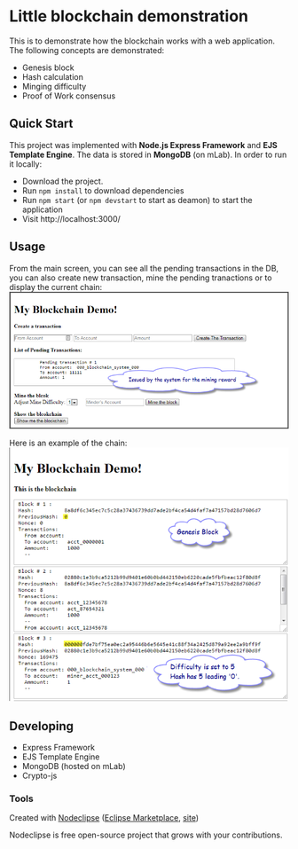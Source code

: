 

# Little blockchain demonstration

This is to demonstrate how the blockchain works with a web application. The following concepts are demonstrated:
 - Genesis block 
 - Hash calculation
 - Minging difficulty
 - Proof of Work consensus

## Quick Start

This project was implemented with **Node.js Express Framework** and **EJS Template Engine**. The data is stored in **MongoDB** (on mLab). In order to run it locally:

 - Download the project.
 - Run `npm install` to download dependencies
 - Run `npm start` (or `npm devstart` to start as deamon) to start the application
 - Visit http://localhost:3000/
<!--
Alternatively, you can use Docker to install the application on your machine. 
-->

## Usage

From the main screen, you can see all the pending transactions in the DB, you can also create new transaction, mine the pending tranactions or to display the current chain:
    ![Alt text](/images/ss-1.png?raw=true "Main screen")

Here is an example of the chain:
    ![Alt text](/images/ss-2.png?raw=true "Blockchain Display")
 <!--
 - To play around with the demo, go to: http://ec2-34-217-113-112.us-west-2.compute.amazonaws.com:3000/ - my DEV environment on AWS. 
-->
## Developing  
  - Express Framework
  - EJS Template Engine
  - MongoDB (hosted on mLab)
  - Crypto-js

### Tools

Created with [Nodeclipse](https://github.com/Nodeclipse/nodeclipse-1)
 ([Eclipse Marketplace](http://marketplace.eclipse.org/content/nodeclipse), [site](http://www.nodeclipse.org))   

Nodeclipse is free open-source project that grows with your contributions.

